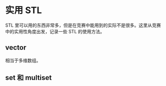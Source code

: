 # 实用 STL

STL 里可以用的东西非常多，但是在竞赛中能用到的实际不是很多。这里从竞赛中的实用性角度出发，记录一些 STL 的使用方法。

## vector

相当于多维数组。

## set 和 multiset




